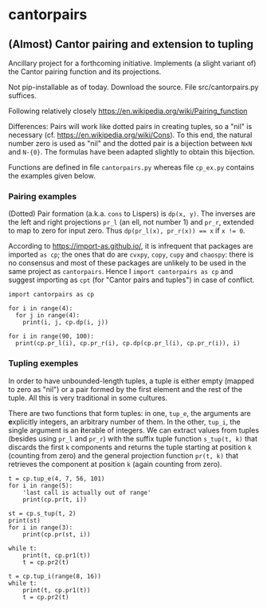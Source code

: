 # cantorpairs
## (Almost) Cantor pairing and extension to tupling

Ancillary project for a forthcoming initiative. 
Implements (a slight variant of) the Cantor pairing function 
and its projections.

Not pip-installable as of today. Download the source. File src/cantorpairs.py suffices.

Following relatively closely <https://en.wikipedia.org/wiki/Pairing_function>

Differences: Pairs will work like dotted pairs in creating tuples, 
so a "nil" is necessary (cf. <https://en.wikipedia.org/wiki/Cons>).
To this end, the natural number zero is used as "nil" and the 
dotted pair is a bijection between `NxN` and `N-{0}`. The formulas
have been adapted slightly to obtain this bijection.

Functions are defined in file `cantorpairs.py` whereas file `cp_ex.py` 
contains the examples given below.

### Pairing examples

(Dotted) Pair formation (a.k.a. `cons` to Lispers) is `dp(x, y)`. 
The inverses are the left and right projections `pr_l` (an ell, 
not number 1) and `pr_r`, extended to map to zero for input zero. 
Thus `dp(pr_l(x), pr_r(x)) == x` if `x != 0`.

According to <https://import-as.github.io/>, it is infrequent that
packages are imported `as cp`; the ones that do are `cvxpy`, `copy`,
`cupy` and `chaospy`: there is no consensus and most of these 
packages are unlikely to be used in the same project as `cantorpairs`.
Hence I `import cantorpairs as cp` and suggest importing as `cpt`
(for "Cantor pairs and tuples") in case of conflict.

```
import cantorpairs as cp

for i in range(4):
  for j in range(4):
    print(i, j, cp.dp(i, j))

for i in range(90, 100):
  print(cp.pr_l(i), cp.pr_r(i), cp.dp(cp.pr_l(i), cp.pr_r(i)), i) 
```

### Tupling exemples

In order to have unbounded-length tuples, a tuple is either empty 
(mapped to zero as "nil") or a pair formed by the first element and 
the rest of the tuple. All this is very traditional in some cultures.

There are two functions that form tuples: in one, `tup_e`, 
the arguments are **e**xplicitly integers, an arbitrary number 
of them. In the other, `tup_i`, the single argument is an 
**i**terable of integers. We can extract values from tuples 
(besides using `pr_l` and `pr_r`) with the suffix tuple function 
`s_tup(t, k)` that discards the first `k` components and returns 
the tuple starting at position `k` (counting from zero) and the 
general projection function `pr(t, k)` that retrieves the component 
at position `k` (again counting from zero).

```
t = cp.tup_e(4, 7, 56, 101)
for i in range(5):
    'last call is actually out of range'
    print(cp.pr(t, i))

st = cp.s_tup(t, 2)
print(st)
for i in range(3):
    print(cp.pr(st, i))

while t:
    print(t, cp.pr1(t))
    t = cp.pr2(t)

t = cp.tup_i(range(8, 16))
while t:
    print(t, cp.pr1(t))
    t = cp.pr2(t)
```


